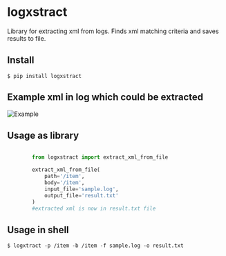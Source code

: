 logxstract
========================

Library for extracting xml from logs. Finds xml matching criteria and saves results to file.

## Install

```shell
$ pip install logxstract
```

## Example xml in log which could be extracted

![Example](https://user-images.githubusercontent.com/8684952/32408613-6471d374-c19b-11e7-9319-7d6416864010.png)


## Usage as library

```python

        from logxstract import extract_xml_from_file

        extract_xml_from_file(
            path='/item',
            body='/item',
            input_file='sample.log',
            output_file='result.txt'
        )
        #extracted xml is now in result.txt file
```

## Usage in shell

```shell
$ logxtract -p /item -b /item -f sample.log -o result.txt
```